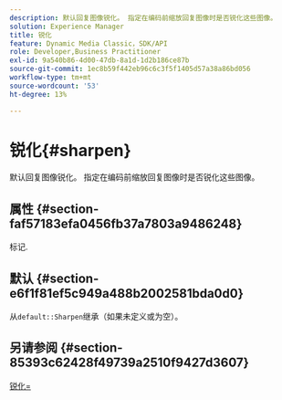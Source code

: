 ```yaml
---
description: 默认回复图像锐化。 指定在编码前缩放回复图像时是否锐化这些图像。
solution: Experience Manager
title: 锐化
feature: Dynamic Media Classic，SDK/API
role: Developer,Business Practitioner
exl-id: 9a540b86-4d00-47db-8a1d-1d2b186ce87b
source-git-commit: 1ec8b59f442eb96c6c3f5f1405d57a38a86bd056
workflow-type: tm+mt
source-wordcount: '53'
ht-degree: 13%

---
```


# 锐化{#sharpen}

默认回复图像锐化。 指定在编码前缩放回复图像时是否锐化这些图像。

## 属性 {#section-faf57183efa0456fb37a7803a9486248}

标记.

## 默认 {#section-e6f1f81ef5c949a488b2002581bda0d0}

从`default::Sharpen`继承（如果未定义或为空）。

## 另请参阅 {#section-85393c62428f49739a2510f9427d3607}

[锐化=](../../../../../ir-api/http-protocol/image-rendering-api-ref/c-ir-http-protocol-ref/c-ir-http-protocol-command-reference/r-ir-http-sharpen.md#reference-13034d22d176483cb99ccafc2a4f6a6e)
